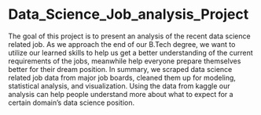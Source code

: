# Data_Science_Job_analysis_Project
The goal of this project is to present an analysis of the recent data science related job. As we approach the end of our B.Tech degree, we want to utilize our learned skills to help us get a better understanding of the current requirements of the jobs, meanwhile help everyone prepare themselves better for their dream position.
In summary, we scraped data science related job data from major job boards, cleaned them up for modeling, statistical analysis, and visualization.
Using the data from kaggle our analysis can help people understand more about what to expect for a certain domain’s data science position.
